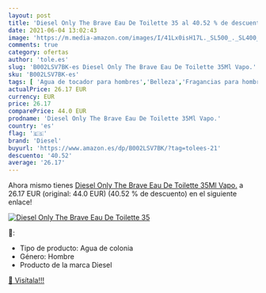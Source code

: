 ```yaml
---
layout: post
title: 'Diesel Only The Brave Eau De Toilette 35 al 40.52 % de descuento'
date: 2021-06-04 13:02:43
image: 'https://m.media-amazon.com/images/I/41Lx0isH17L._SL500_._SL400_.jpg'
comments: true
category: ofertas
author: 'tole.es'
slug: 'B002LSV7BK-es Diesel Only The Brave Eau De Toilette 35Ml Vapo.'
sku: 'B002LSV7BK-es'
tags: [ 'Agua de tocador para hombres','Belleza','Fragancias para hombres','Perfumes y fragancias','de','diesel','eau','toilette', ]
actualPrice: 26.17 EUR
currency: EUR
price: 26.17
comparePrice: 44.0 EUR
prodname: 'Diesel Only The Brave Eau De Toilette 35Ml Vapo.'
country: 'es'
flag: '🇪🇸'
brand: 'Diesel'
buyurl: 'https://www.amazon.es/dp/B002LSV7BK/?tag=tolees-21'
descuento: '40.52'
average: '26.17'
---
```


Ahora mismo tienes [Diesel Only The Brave Eau De Toilette 35Ml Vapo.](https://www.amazon.es/dp/B002LSV7BK/?tag=tolees-21) a 26.17 EUR (original: 44.0 EUR) (40.52 %  de descuento) en el siguiente enlace!

[![Diesel Only The Brave Eau De Toilette 35](https://m.media-amazon.com/images/I/41Lx0isH17L._SL500_._SL400_.jpg)](https://www.amazon.es/dp/B002LSV7BK/?tag=tolees-21)

🔎:

- Tipo de producto: Agua de colonia
- Género: Hombre
- Producto de la marca Diesel

[🛒 Visítala!!!](https://www.amazon.es/dp/B002LSV7BK/?tag=tolees-21)
